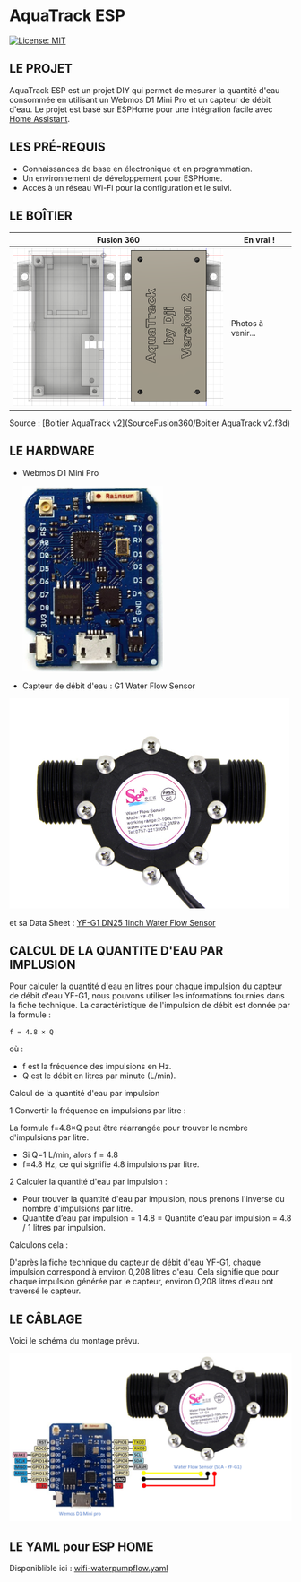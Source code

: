 # AquaTrack ESP

[![License: MIT](https://img.shields.io/badge/License-MIT-yellow.svg)](https://opensource.org/licenses/MIT)

## LE PROJET

AquaTrack ESP est un projet DIY qui permet de mesurer la quantité d'eau consommée en utilisant un Webmos D1 Mini Pro et un capteur de débit d'eau. Le projet est basé sur ESPHome pour une intégration facile avec [Home Assistant](https://www.home-assistant.io/).


## LES PRÉ-REQUIS

- Connaissances de base en électronique et en programmation.
- Un environnement de développement pour ESPHome.
- Accès à un réseau Wi-Fi pour la configuration et le suivi.

## LE BOÎTIER

| Fusion 360 | En vrai ! |
|------------|------------|
| <img src="Image/BoitierFusion360.png" alt="BoitierFusion360" width="400"/> | Photos à venir... |

Source : [Boitier AquaTrack v2](SourceFusion360/Boitier AquaTrack v2.f3d)

## LE HARDWARE

- Webmos D1 Mini Pro
  
  <img src="Wemos D1 Mini Pro.png" alt="Wemos D1 Mini Pro image" width="250"/>

- Capteur de débit d'eau : G1 Water Flow Sensor

<img src="G1inch_Water_Flow_sensor.jpeg" alt="SEA WaterFlow Sensor image" width="500"/>

et sa Data Sheet : [YF-G1 DN25 1inch Water Flow Sensor](YF-G1%20DN25%201inch%20Water%20Flow%20Sensor.pdf)

## CALCUL DE LA QUANTITE D'EAU PAR IMPLUSION

Pour calculer la quantité d'eau en litres pour chaque impulsion du capteur de débit d'eau YF-G1, nous pouvons utiliser les informations fournies dans la fiche technique.
La caractéristique de l'impulsion de débit est donnée par la formule :

    f = 4.8 × Q

où :

 - f est la fréquence des impulsions en Hz.
 - Q est le débit en litres par minute (L/min).

Calcul de la quantité d'eau par impulsion

1 Convertir la fréquence en impulsions par litre :

La formule f=4.8×Q peut être réarrangée pour trouver le nombre d'impulsions par litre.

- Si Q=1 L/min, alors f = 4.8
- f=4.8 Hz, ce qui signifie 4.8 impulsions par litre.

2 Calculer la quantité d'eau par impulsion :
- Pour trouver la quantité d'eau par impulsion, nous prenons l'inverse du nombre d'impulsions par litre.
- Quantite d’eau par impulsion = 1 4.8 = Quantite d’eau par impulsion = 4.8 / 1 litres par impulsion.

Calculons cela :

D'après la fiche technique du capteur de débit d'eau YF-G1, chaque impulsion correspond à environ 0,208 litres d'eau. Cela signifie que pour chaque impulsion générée par le capteur, environ 0,208 litres d'eau ont traversé le capteur.

## LE CÂBLAGE
Voici le schéma du montage prévu.

<img src="AquaTrack ESP.png" alt="Schéma de câblage">

## LE YAML pour ESP HOME

Disponiblible ici : [wifi-waterpumpflow.yaml](wifi-waterpumpflow.yaml)  
